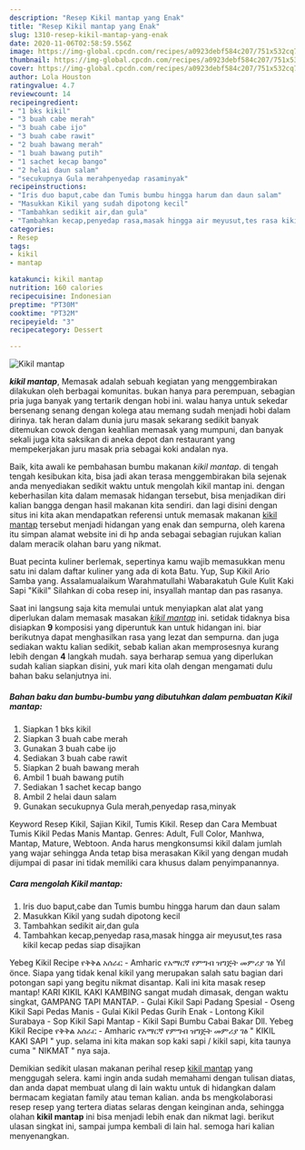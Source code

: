 ```yaml
---
description: "Resep Kikil mantap yang Enak"
title: "Resep Kikil mantap yang Enak"
slug: 1310-resep-kikil-mantap-yang-enak
date: 2020-11-06T02:58:59.556Z
image: https://img-global.cpcdn.com/recipes/a0923debf584c207/751x532cq70/kikil-mantap-foto-resep-utama.jpg
thumbnail: https://img-global.cpcdn.com/recipes/a0923debf584c207/751x532cq70/kikil-mantap-foto-resep-utama.jpg
cover: https://img-global.cpcdn.com/recipes/a0923debf584c207/751x532cq70/kikil-mantap-foto-resep-utama.jpg
author: Lola Houston
ratingvalue: 4.7
reviewcount: 14
recipeingredient:
- "1 bks kikil"
- "3 buah cabe merah"
- "3 buah cabe ijo"
- "3 buah cabe rawit"
- "2 buah bawang merah"
- "1 buah bawang putih"
- "1 sachet kecap bango"
- "2 helai daun salam"
- "secukupnya Gula merahpenyedap rasaminyak"
recipeinstructions:
- "Iris duo baput,cabe dan Tumis bumbu hingga harum dan daun salam"
- "Masukkan Kikil yang sudah dipotong kecil"
- "Tambahkan sedikit air,dan gula"
- "Tambahkan kecap,penyedap rasa,masak hingga air meyusut,tes rasa kikil kecap pedas siap disajikan"
categories:
- Resep
tags:
- kikil
- mantap

katakunci: kikil mantap 
nutrition: 160 calories
recipecuisine: Indonesian
preptime: "PT30M"
cooktime: "PT32M"
recipeyield: "3"
recipecategory: Dessert

---
```



![Kikil mantap](https://img-global.cpcdn.com/recipes/a0923debf584c207/751x532cq70/kikil-mantap-foto-resep-utama.jpg)

<b><i>kikil mantap</i></b>, Memasak adalah sebuah kegiatan yang menggembirakan dilakukan oleh berbagai komunitas. bukan hanya para perempuan, sebagian pria juga banyak yang tertarik dengan hobi ini. walau hanya untuk sekedar bersenang senang dengan kolega atau memang sudah menjadi hobi dalam dirinya. tak heran dalam dunia juru masak sekarang sedikit banyak ditemukan cowok dengan keahlian memasak yang mumpuni, dan banyak sekali juga kita saksikan di aneka depot dan restaurant yang mempekerjakan juru masak pria sebagai koki andalan nya.

Baik, kita awali ke pembahasan bumbu makanan <i>kikil mantap</i>. di tengah tengah kesibukan kita, bisa jadi akan terasa menggembirakan bila sejenak anda menyediakan sedikit waktu untuk mengolah kikil mantap ini. dengan keberhasilan kita dalam memasak hidangan tersebut, bisa menjadikan diri kalian bangga dengan hasil makanan kita sendiri. dan lagi disini dengan situs ini kita akan mendapatkan referensi untuk memasak makanan <u>kikil mantap</u> tersebut menjadi hidangan yang enak dan sempurna, oleh karena itu simpan alamat website ini di hp anda sebagai sebagian rujukan kalian dalam meracik olahan baru yang nikmat.

Buat pecinta kuliner berlemak, sepertinya kamu wajib memasukkan menu satu ini dalam daftar kuliner yang ada di kota Batu. Yup, Sup Kikil Ario Samba yang. Assalamualaikum Warahmatullahi Wabarakatuh Gule Kulit Kaki Sapi &#34;Kikil&#34; Silahkan di coba resep ini, insyallah mantap dan pas rasanya.


Saat ini langsung saja kita memulai untuk menyiapkan alat alat yang diperlukan dalam memasak masakan <u><i>kikil mantap</i></u> ini. setidak tidaknya bisa disiapkan <b>9</b> komposisi yang diperuntuk kan untuk hidangan ini. biar berikutnya dapat menghasilkan rasa yang lezat dan sempurna. dan juga sediakan waktu kalian sedikit, sebab kalian akan memprosesnya kurang lebih dengan <b>4</b> langkah mudah. saya berharap semua yang diperlukan sudah kalian siapkan disini, yuk mari kita olah dengan mengamati dulu bahan baku selanjutnya ini.

<!--inarticleads1-->

##### Bahan baku dan bumbu-bumbu yang dibutuhkan dalam pembuatan Kikil mantap:

1. Siapkan 1 bks kikil
1. Siapkan 3 buah cabe merah
1. Gunakan 3 buah cabe ijo
1. Sediakan 3 buah cabe rawit
1. Siapkan 2 buah bawang merah
1. Ambil 1 buah bawang putih
1. Sediakan 1 sachet kecap bango
1. Ambil 2 helai daun salam
1. Gunakan secukupnya Gula merah,penyedap rasa,minyak


Keyword Resep Kikil, Sajian Kikil, Tumis Kikil. Resep dan Cara Membuat Tumis Kikil Pedas Manis Mantap. Genres: Adult, Full Color, Manhwa, Mantap, Mature, Webtoon. Anda harus mengkonsumsi kikil dalam jumlah yang wajar sehingga Anda tetap bisa merasakan Kikil yang dengan mudah dijumpai di pasar ini tidak memiliki cara khusus dalam penyimpanannya. 

<!--inarticleads2-->

##### Cara mengolah Kikil mantap:

1. Iris duo baput,cabe dan Tumis bumbu hingga harum dan daun salam
1. Masukkan Kikil yang sudah dipotong kecil
1. Tambahkan sedikit air,dan gula
1. Tambahkan kecap,penyedap rasa,masak hingga air meyusut,tes rasa kikil kecap pedas siap disajikan


Yebeg Kikil Recipe የቅቅል አሰራር - Amharic የአማርኛ የምግብ ዝግጅት መምሪያ ገፅ Yıl önce. Siapa yang tidak kenal kikil yang merupakan salah satu bagian dari potongan sapi yang begitu nikmat disantap. Kali ini kita masak resep mantap! KARI KIKIL KAKI KAMBING sangat mudah dimasak, dengan waktu singkat, GAMPANG TAPI MANTAP. - Gulai Kikil Sapi Padang Spesial - Oseng Kikil Sapi Pedas Manis - Gulai Kikil Pedas Gurih Enak - Lontong Kikil Surabaya - Sop Kikil Sapi Mantap - Kikil Sapi Bumbu Cabai Bakar Dll. Yebeg Kikil Recipe የቅቅል አሰራር - Amharic የአማርኛ የምግብ ዝግጅት መምሪያ ገፅ &#34; KIKIL KAKI SAPI &#34; yup. selama ini kita makan sop kaki sapi / kikil sapi, kita taunya cuma &#34; NIKMAT &#34; nya saja. 

Demikian sedikit ulasan makanan perihal resep <u>kikil mantap</u> yang menggugah selera. kami ingin anda sudah memahami dengan tulisan diatas, dan anda dapat membuat ulang di lain waktu untuk di hidangkan dalam bermacam kegiatan family atau teman kalian. anda bs mengkolaborasi resep resep yang tertera diatas selaras dengan keinginan anda, sehingga olahan <b>kikil mantap</b> ini bisa menjadi lebih enak dan nikmat lagi. berikut ulasan singkat ini, sampai jumpa kembali di lain hal. semoga hari kalian menyenangkan.
